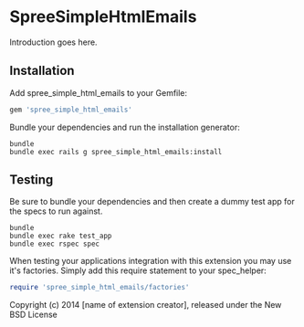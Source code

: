 SpreeSimpleHtmlEmails
=====================

Introduction goes here.

Installation
------------

Add spree_simple_html_emails to your Gemfile:

```ruby
gem 'spree_simple_html_emails'
```

Bundle your dependencies and run the installation generator:

```shell
bundle
bundle exec rails g spree_simple_html_emails:install
```

Testing
-------

Be sure to bundle your dependencies and then create a dummy test app for the specs to run against.

```shell
bundle
bundle exec rake test_app
bundle exec rspec spec
```

When testing your applications integration with this extension you may use it's factories.
Simply add this require statement to your spec_helper:

```ruby
require 'spree_simple_html_emails/factories'
```

Copyright (c) 2014 [name of extension creator], released under the New BSD License
